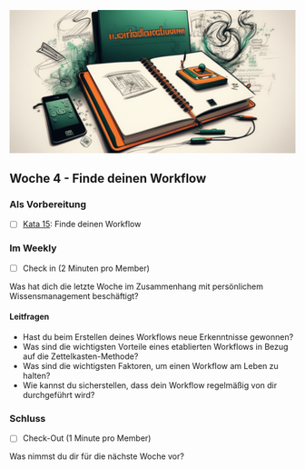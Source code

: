 ![Workflow](images/woche11.png)

## Woche 4 - Finde deinen Workflow


### Als Vorbereitung

- [ ] [Kata 15](2-1-Kata-15.md): Finde deinen Workflow

### Im Weekly

- [ ] Check in (2 Minuten pro Member)

Was hat dich die letzte Woche im Zusammenhang mit persönlichem Wissensmanagement beschäftigt?

#### Leitfragen

- Hast du beim Erstellen deines Workflows neue Erkenntnisse gewonnen?
- Was sind die wichtigsten Vorteile eines etablierten Workflows in Bezug auf die Zettelkasten-Methode?
- Was sind die wichtigsten Faktoren, um einen Workflow am Leben zu halten?
- Wie kannst du sicherstellen, dass dein Workflow regelmäßig von dir durchgeführt wird?

### Schluss

- [ ] Check-Out (1 Minute pro Member)

Was nimmst du dir für die nächste Woche vor?


